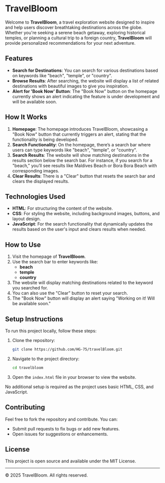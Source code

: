 # TravelBloom

Welcome to **TravelBloom**, a travel exploration website designed to inspire and help users discover breathtaking destinations across the globe. Whether you're seeking a serene beach getaway, exploring historical temples, or planning a cultural trip to a foreign country, **TravelBloom** will provide personalized recommendations for your next adventure.

## Features

- **Search for Destinations**: You can search for various destinations based on keywords like "beach", "temple", or "country".
- **Browse Results**: After searching, the website will display a list of related destinations with beautiful images to give you inspiration.
- **Alert for 'Book Now' Button**: The "Book Now" button on the homepage currently shows an alert indicating the feature is under development and will be available soon.

## How It Works

1. **Homepage**: The homepage introduces TravelBloom, showcasing a "Book Now" button that currently triggers an alert, stating that the functionality is being developed.
2. **Search Functionality**: On the homepage, there’s a search bar where users can type keywords like "beach", "temple", or "country".
3. **Search Results**: The website will show matching destinations in the results section below the search bar. For instance, if you search for a "beach," you’ll see results like Maldives Beach or Bora Bora Beach with corresponding images.
4. **Clear Results**: There is a "Clear" button that resets the search bar and clears the displayed results.

## Technologies Used

- **HTML**: For structuring the content of the website.
- **CSS**: For styling the website, including background images, buttons, and layout design.
- **JavaScript**: For the search functionality that dynamically updates the results based on the user's input and clears results when needed.

## How to Use

1. Visit the homepage of **TravelBloom**.
2. Use the search bar to enter keywords like:
   - **beach**
   - **temple**
   - **country**
3. The website will display matching destinations related to the keyword you searched for.
4. You can also use the "Clear" button to reset your search.
5. The "Book Now" button will display an alert saying "Working on it! Will be available soon."

## Setup Instructions

To run this project locally, follow these steps:

1. Clone the repository:
    ```bash
    git clone https://github.com/HG-75/travelBloom.git
    ```

2. Navigate to the project directory:
    ```bash
    cd travelbloom
    ```

3. Open the `index.html` file in your browser to view the website.

No additional setup is required as the project uses basic HTML, CSS, and JavaScript.

## Contributing

Feel free to fork the repository and contribute. You can:
- Submit pull requests to fix bugs or add new features.
- Open issues for suggestions or enhancements.

## License

This project is open source and available under the MIT License.

---

© 2025 TravelBloom. All rights reserved.

